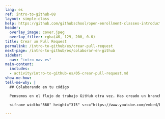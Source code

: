 ```yaml
---
lang: es
ref: intro-to-github-08
layout: simple-class
help: https://github.com/githubschool/open-enrollment-classes-introduction-to-github/issues/new?title=I%20need%20help&body=Describe%20what%20you%20need%20help%20with%20here.&labels=Help%20Wanted
header:
  overlay_image: cover.jpeg
  overlay_filter: rgba(46, 129, 200, 0.6)
title: Crear un Pull Request
permalink: /intro-to-github/es/crear-pull-request
next-page: /intro-to-github/es/colaborar-en-github
sidebar:
  nav: "intro-nav-es"
main-content:
  includes:
  - activity/intro-to-github-es/05-crear-pull-request.md
show-me-how:
tell-me-why: |
  ## Colaborando en tu código

  Pensemos en el flujo de trabajo GitHub otra vez. Has creado un branch, añadido un archivo, y hecho commit de ese archivo a tu branch. Ahora es el momento de colaborar en tu archivo con los otros estudiantes en esta clase. Esta colaboración ocurre en un Pull Request. Mira este video para saber más:

  <iframe width="560" height="315" src="https://www.youtube.com/embed/kJr-PIfLDl4" frameborder="0" allowfullscreen></iframe>

---
```


